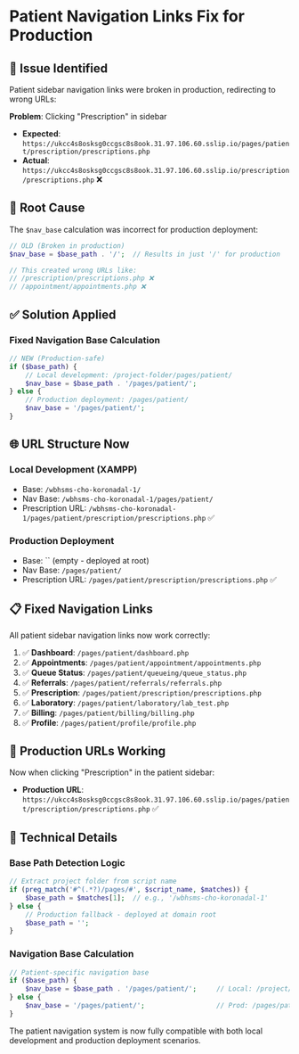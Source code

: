 # Patient Navigation Links Fix for Production

## 🐛 **Issue Identified**
Patient sidebar navigation links were broken in production, redirecting to wrong URLs:

**Problem**: Clicking "Prescription" in sidebar
- **Expected**: `https://ukcc4s8osksg0ccgsc8s8ook.31.97.106.60.sslip.io/pages/patient/prescription/prescriptions.php`
- **Actual**: `https://ukcc4s8osksg0ccgsc8s8ook.31.97.106.60.sslip.io/prescription/prescriptions.php` ❌

## 🔧 **Root Cause**
The `$nav_base` calculation was incorrect for production deployment:

```php
// OLD (Broken in production)
$nav_base = $base_path . '/';  // Results in just '/' for production

// This created wrong URLs like:
// /prescription/prescriptions.php ❌
// /appointment/appointments.php ❌
```

## ✅ **Solution Applied**

### **Fixed Navigation Base Calculation**
```php
// NEW (Production-safe)
if ($base_path) {
    // Local development: /project-folder/pages/patient/
    $nav_base = $base_path . '/pages/patient/';
} else {
    // Production deployment: /pages/patient/
    $nav_base = '/pages/patient/';
}
```

## 🌐 **URL Structure Now**

### **Local Development (XAMPP)**
- Base: `/wbhsms-cho-koronadal-1/`
- Nav Base: `/wbhsms-cho-koronadal-1/pages/patient/`
- Prescription URL: `/wbhsms-cho-koronadal-1/pages/patient/prescription/prescriptions.php` ✅

### **Production Deployment**
- Base: `` (empty - deployed at root)
- Nav Base: `/pages/patient/`
- Prescription URL: `/pages/patient/prescription/prescriptions.php` ✅

## 📋 **Fixed Navigation Links**

All patient sidebar navigation links now work correctly:

1. ✅ **Dashboard**: `/pages/patient/dashboard.php`
2. ✅ **Appointments**: `/pages/patient/appointment/appointments.php`
3. ✅ **Queue Status**: `/pages/patient/queueing/queue_status.php`
4. ✅ **Referrals**: `/pages/patient/referrals/referrals.php`
5. ✅ **Prescription**: `/pages/patient/prescription/prescriptions.php`
6. ✅ **Laboratory**: `/pages/patient/laboratory/lab_test.php`
7. ✅ **Billing**: `/pages/patient/billing/billing.php`
8. ✅ **Profile**: `/pages/patient/profile/profile.php`

## 🎯 **Production URLs Working**

Now when clicking "Prescription" in the patient sidebar:
- **Production URL**: `https://ukcc4s8osksg0ccgsc8s8ook.31.97.106.60.sslip.io/pages/patient/prescription/prescriptions.php` ✅

## 🔧 **Technical Details**

### **Base Path Detection Logic**
```php
// Extract project folder from script name
if (preg_match('#^(.*?)/pages/#', $script_name, $matches)) {
    $base_path = $matches[1];  // e.g., '/wbhsms-cho-koronadal-1'
} else {
    // Production fallback - deployed at domain root
    $base_path = '';
}
```

### **Navigation Base Calculation**
```php
// Patient-specific navigation base
if ($base_path) {
    $nav_base = $base_path . '/pages/patient/';     // Local: /project/pages/patient/
} else {
    $nav_base = '/pages/patient/';                  // Prod: /pages/patient/
}
```

The patient navigation system is now fully compatible with both local development and production deployment scenarios.